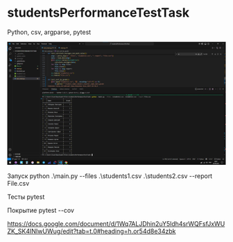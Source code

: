 # studentsPerformanceTestTask

Python, csv, argparse, pytest

![alt text](image.png)

Запуск
python .\main.py --files .\students1.csv .\students2.csv --report File.csv

Тесты
pytest

Покрытие
pytest --cov

https://docs.google.com/document/d/1Wq7ALJDhin2uY5ldh4srWQFsfJxWUZK_SK4INIwUWug/edit?tab=t.0#heading=h.or54d8e34zbk
